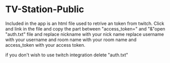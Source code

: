 # TV-Station-Public
Included in the app is an html file used to retrive an token from twitch. Click and link in the file and copy the part between "access_token=" and "&"open "auth.txt" file and replace nickname with your nick name replace username with your username and room name with your room name and access_token with your access token.

if you don't wish to use twitch integration delete "auth.txt"
